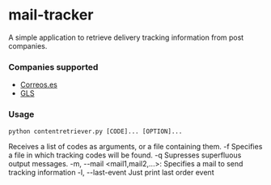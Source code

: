# mail-tracker

A simple application to retrieve delivery tracking information from post companies.

### Companies supported
* [Correos.es](http://www.correos.es)
* [GLS](https://www.gls-group.eu)

### Usage
    python contentretriever.py [CODE]... [OPTION]...

Receives a list of codes as arguments, or a file containing them.
    -f <file>
        Specifies a file in which tracking codes will be found.
    -q
        Supresses superfluous output messages.
    -m, --mail <mail1,mail2,...>:
        Specifies a mail to send tracking information
    -l, --last-event
        Just print last order event